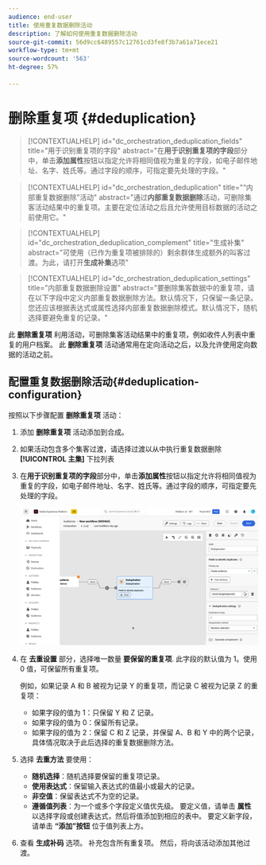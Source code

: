 ```yaml
---
audience: end-user
title: 使用重复数据删除活动
description: 了解如何使用重复数据删除活动
source-git-commit: 56d9cc6489557c12761cd3fe8f3b7a61a71ece21
workflow-type: tm+mt
source-wordcount: '563'
ht-degree: 57%

---
```



# 删除重复项 {#deduplication}

>[!CONTEXTUALHELP]
>id="dc_orchestration_deduplication_fields"
>title="用于识别重复项的字段"
>abstract="在&#x200B;**用于识别重复项的字段**&#x200B;部分中，单击&#x200B;**添加属性**&#x200B;按钮以指定允许将相同值视为重复的字段，如电子邮件地址、名字、姓氏等。通过字段的顺序，可指定要先处理的字段。"

>[!CONTEXTUALHELP]
>id="dc_orchestration_deduplication"
>title="“内部重复数据删除”活动"
>abstract="通过&#x200B;**内部重复数据删除**&#x200B;活动，可删除集客活动结果中的重复项。主要在定位活动之后且允许使用目标数据的活动之前使用它。"

>[!CONTEXTUALHELP]
>id="dc_orchestration_deduplication_complement"
>title="生成补集"
>abstract="可使用（已作为重复项被排除的）剩余群体生成额外的叫客过渡。为此，请打开&#x200B;**生成补集**&#x200B;选项"

>[!CONTEXTUALHELP]
>id="dc_orchestration_deduplication_settings"
>title="内部重复数据删除设置"
>abstract="要删除集客数据中的重复项，请在以下字段中定义内部重复数据删除方法。默认情况下，只保留一条记录。您还应该根据表达式或属性选择内部重复数据删除模式。默认情况下，随机选择要避免重复的记录。"

此 **删除重复项** 利用活动，可删除集客活动结果中的重复项，例如收件人列表中重复的用户档案。 此 **删除重复项** 活动通常用在定向活动之后，以及允许使用定向数据的活动之前。

## 配置重复数据删除活动{#deduplication-configuration}

按照以下步骤配置 **删除重复项** 活动：

1. 添加 **删除重复项** 活动添加到合成。

1. 如果活动包含多个集客过渡，请选择过渡以从中执行重复数据删除 **[!UICONTROL 主集]** 下拉列表

1. 在&#x200B;**用于识别重复项的字段**&#x200B;部分中，单击&#x200B;**添加属性**&#x200B;按钮以指定允许将相同值视为重复的字段，如电子邮件地址、名字、姓氏等。通过字段的顺序，可指定要先处理的字段。

   ![](../assets/deduplication.png)

1. 在 **去重设置** 部分，选择唯一数量 **要保留的重复项**. 此字段的默认值为 1。使用 0 值，可保留所有重复项。

   例如，如果记录 A 和 B 被视为记录 Y 的重复项，而记录 C 被视为记录 Z 的重复项：

   * 如果字段的值为 1：只保留 Y 和 Z 记录。
   * 如果字段的值为 0：保留所有记录。
   * 如果字段的值为 2：保留 C 和 Z 记录，并保留 A、B 和 Y 中的两个记录，具体情况取决于此后选择的重复数据删除方法。

1. 选择 **去重方法** 要使用：

   * **随机选择**：随机选择要保留的重复项记录。
   * **使用表达式**：保留输入表达式的值最小或最大的记录。
   * **非空值**：保留表达式不为空的记录。
   * **遵循值列表**：为一个或多个字段定义值优先级。 要定义值，请单击 **属性** 以选择字段或创建表达式，然后将值添加到相应的表中。 要定义新字段，请单击 **“添加”按钮** 位于值列表上方。

1. 查看 **生成补码** 选项。 补充包含所有重复项。 然后，将向该活动添加其他过渡。

<!--
## Example{#deduplication-example}

In the following example, use a deduplication activity to exclude duplicates from the target before sending a delivery. The identified duplicated profiles are added to a dedicated audience that can be reused if necessary. Choose the **Email** address to identify the duplicates. Keep 1 entry and select the **Random** deduplication method.

![](../assets/workflow-deduplication-example.png)
-->
